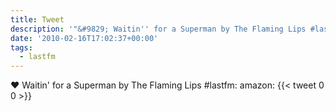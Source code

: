 ```yaml
---
title: Tweet
description: '"&#9829; Waitin'' for a Superman by The Flaming Lips #lastfm:  amazon: "'
date: '2010-02-16T17:02:37+00:00'
tags:
  - lastfm
---
```

&#9829; Waitin' for a Superman by The Flaming Lips #lastfm:  amazon: 
      {{< tweet 0 0 >}}
    
